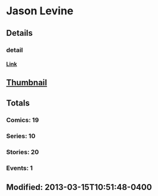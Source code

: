 # Jason  Levine 
## Details
### detail
#### [Link](http://marvel.com/comics/creators/4409/jason_levine?utm_campaign=apiRef&utm_source=225578a89fc76f3d20fbffda5d17a88d)
## [Thumbnail](http://i.annihil.us/u/prod/marvel/i/mg/5/d0/4bb4db1712663.jpg)
## Totals
### Comics: 19
### Series: 10
### Stories: 20
### Events: 1
## Modified: 2013-03-15T10:51:48-0400